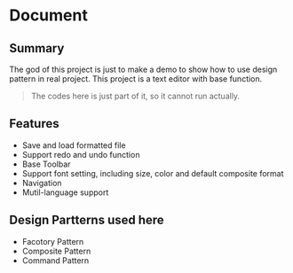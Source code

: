 Document
========

Summary
----------

The god of this project is just to make a demo to show how to use design pattern in real project.
This project is a text editor with base function. 
> The codes here is just part of it, so it cannot run actually.  

Features 
----------

- Save and load formatted file 
- Support redo and undo function
- Base Toolbar
- Support font setting, including size, color and default composite format
- Navigation
- Mutil-language support

Design Partterns used here
----------

- Facotory Pattern
- Composite Pattern
- Command Pattern